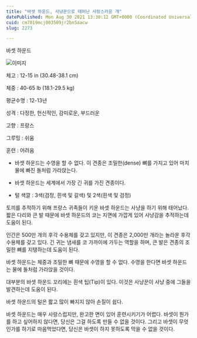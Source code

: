 ```yaml
---
title: "바셋 하운드, 사냥꾼으로 태어난 사랑스러운 개"
datePublished: Mon Aug 30 2021 13:30:12 GMT+0000 (Coordinated Universal Time)
cuid: cm7019mcj003509jr2bn5aacw
slug: 2273

---
```



바셋 하운드

![이미지](https://cdn.hashnode.com/res/hashnode/image/upload/v1739251213321/287c025b-1a8c-4773-8df9-377580d5de0e.jpeg)

체고 : 12-15 in (30.48-38.1 cm)

체중 : 40-65 lb (18.1-29.5 kg)

평균수명 : 12-13년

성격 : 다정한, 헌신적인, 감미로운, 부드러운

고향 : 프랑스

그루밍 : 쉬움

훈련 : 어려움

* 바셋 하운드는 수영을 할 수 없다. 이 견종은 조밀한(dense) 뼈를 가지고 있어 마치 물에 빠진 돌처럼 가라앉는다.

* 바셋 하운드는 세계에서 가장 긴 귀를 가진 견종이다.

* 털 색깔 : 3색(검정, 흰색 및 갈색) 및 2색(흰색 및 검정)

토끼를 추적하기 위해 프랑스 귀족들이 키운 바셋 하운드는 사냥을 하기 위해 태어났다. 짧은 다리와 큰 발 때문에 바셋 하운드의 코는 지면에 가깝게 있어 사냥감을 추적하는데 도움이 된다.

인간은 500만 개의 후각 수용체를 갖고 있지만, 이 견종은 2,000만 개라는 놀라운 후각 수용체를 갖고 있다. 긴 귀는 냄새를 코 가까이에 가두는 역할을 하며, 큰 발은 견종의 조밀한 뼈를 지탱하는데 도움이 된다.

바셋 하운드는 체중과 조밀한 뼈 때문에 수영을 할 수 없다. 수영을 한다면 바셋 하운드는 물에 돌처럼 가라앉을 것이다.

대부분의 바셋 하운드 꼬리에는 흰색 팁(Tip)이 있다. 이것은 사냥꾼이 사냥 중에 그들을 발견하는데 도움이 된다.

바셋 하운드의 털은 짧고 많이 빠지지 않아 손질이 쉽다.

바셋 하운드는 매우 사랑스럽지만, 완고한 면이 있어 훈련시키기가 어렵다. 바셋이 뭔가를 하고 싶어하지 않다면, 당신은 그걸 하도록 만들 수 없을 것이다. 그리고 바셋이 무엇인가를 하기로 마음먹었다면, 당신은 바셋이 하지 못하도록 막을 수 없을 것이다.